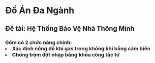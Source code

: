 # Đồ Án Đa Ngành
<h2> Đề tài: Hệ Thống Bảo Vệ Nhà Thông Minh
  <h3>Gồm có 2 chức năng chính:
    <li> Xác định nồng độ khí gas trong không khí bằng cảm biến
    <li> Chống trộm đột nhập bằng khóa công tắc từ
